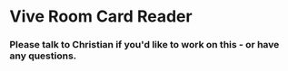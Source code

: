 # Vive Room Card Reader
### Please talk to Christian if you'd like to work on this - or have any questions.
